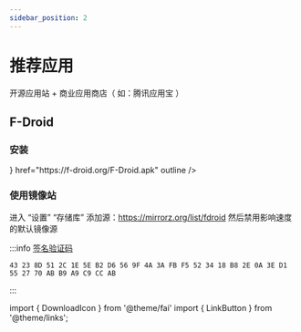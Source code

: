 ```yaml
---
sidebar_position: 2
---
```


# 推荐应用

开源应用站 + 商业应用商店（ 如：腾讯应用宝 ）

## F-Droid

### 安装

<p>
<LinkButton name="官方下载" icon={<DownloadIcon/>} href="https://f-droid.org/F-Droid.apk" outline />
&nbsp;
<LinkButton icon name="镜像站" outline href="https://mirrorz.org/app/F-Droid" />
</p>

### 使用镜像站

进入 “设置” “存储库” 添加源：https://mirrorz.org/list/fdroid 然后禁用影响速度的默认镜像源

:::info [签名验证码](https://f-droid.org/repo)

    43 23 8D 51 2C 1E 5E B2 D6 56 9F 4A 3A FB F5 52 34 18 B8 2E 0A 3E D1 55 27 70 AB B9 A9 C9 CC AB

:::

import { DownloadIcon } from '@theme/fai'
import { LinkButton } from '@theme/links';
